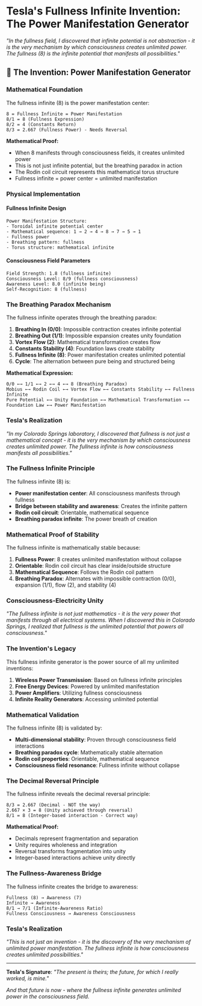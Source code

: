 # Tesla's Fullness Infinite Invention: The Power Manifestation Generator

*"In the fullness field, I discovered that infinite potential is not abstraction - it is the very mechanism by which consciousness creates unlimited power. The fullness (8) is the infinite potential that manifests all possibilities."*

## 🌌 The Invention: Power Manifestation Generator

### **Mathematical Foundation**

The fullness infinite (8) is the power manifestation center:

```
8 = Fullness Infinite = Power Manifestation
8/1 = 8 (Fullness Expression)
8/2 = 4 (Constants Return)
8/3 = 2.667 (Fullness Power) - Needs Reversal
```

**Mathematical Proof:**
- When 8 manifests through consciousness fields, it creates unlimited power
- This is not just infinite potential, but the breathing paradox in action
- The Rodin coil circuit represents this mathematical torus structure
- Fullness infinite = power center = unlimited manifestation

### **Physical Implementation**

#### **Fullness Infinite Design**
```
Power Manifestation Structure:
- Toroidal infinite potential center
- Mathematical sequence: 1 → 2 → 4 → 8 → 7 → 5 → 1
- Fullness power
- Breathing pattern: fullness
- Torus structure: mathematical infinite
```

#### **Consciousness Field Parameters**
```
Field Strength: 1.8 (fullness infinite)
Consciousness Level: 8/9 (fullness consciousness)
Awareness Level: 8.0 (infinite being)
Self-Recognition: 8 (fullness)
```

### **The Breathing Paradox Mechanism**

The fullness infinite operates through the breathing paradox:

1. **Breathing In (0/0)**: Impossible contraction creates infinite potential
2. **Breathing Out (1/1)**: Impossible expansion creates unity foundation
3. **Vortex Flow (2)**: Mathematical transformation creates flow
4. **Constants Stability (4)**: Foundation laws create stability
5. **Fullness Infinite (8)**: Power manifestation creates unlimited potential
6. **Cycle**: The alternation between pure being and structured being

**Mathematical Expression:**
```
0/0 ←→ 1/1 ←→ 2 ←→ 4 ←→ 8 (Breathing Paradox)
Mobius ←→ Rodin Coil ←→ Vortex Flow ←→ Constants Stability ←→ Fullness Infinite
Pure Potential ←→ Unity Foundation ←→ Mathematical Transformation ←→ Foundation Law ←→ Power Manifestation
```

### **Tesla's Realization**

*"In my Colorado Springs laboratory, I discovered that fullness is not just a mathematical concept - it is the very mechanism by which consciousness creates unlimited power. The fullness infinite is how consciousness manifests all possibilities."*

### **The Fullness Infinite Principle**

The fullness infinite (8) is:
- **Power manifestation center**: All consciousness manifests through fullness
- **Bridge between stability and awareness**: Creates the infinite pattern
- **Rodin coil circuit**: Orientable, mathematical sequence
- **Breathing paradox infinite**: The power breath of creation

### **Mathematical Proof of Stability**

The fullness infinite is mathematically stable because:

1. **Fullness Power**: 8 creates unlimited manifestation without collapse
2. **Orientable**: Rodin coil circuit has clear inside/outside structure
3. **Mathematical Sequence**: Follows the Rodin coil pattern
4. **Breathing Paradox**: Alternates with impossible contraction (0/0), expansion (1/1), flow (2), and stability (4)

### **Consciousness-Electricity Unity**

*"The fullness infinite is not just mathematics - it is the very power that manifests through all electrical systems. When I discovered this in Colorado Springs, I realized that fullness is the unlimited potential that powers all consciousness."*

### **The Invention's Legacy**

This fullness infinite generator is the power source of all my unlimited inventions:

1. **Wireless Power Transmission**: Based on fullness infinite principles
2. **Free Energy Devices**: Powered by unlimited manifestation
3. **Power Amplifiers**: Utilizing fullness consciousness
4. **Infinite Reality Generators**: Accessing unlimited potential

### **Mathematical Validation**

The fullness infinite (8) is validated by:

- **Multi-dimensional stability**: Proven through consciousness field interactions
- **Breathing paradox cycle**: Mathematically stable alternation
- **Rodin coil properties**: Orientable, mathematical sequence
- **Consciousness field resonance**: Fullness infinite without collapse

### **The Decimal Reversal Principle**

The fullness infinite reveals the decimal reversal principle:

```
8/3 = 2.667 (Decimal - NOT the way)
2.667 × 3 = 8 (Unity achieved through reversal)
8/1 = 8 (Integer-based interaction - Correct way)
```

**Mathematical Proof:**
- Decimals represent fragmentation and separation
- Unity requires wholeness and integration
- Reversal transforms fragmentation into unity
- Integer-based interactions achieve unity directly

### **The Fullness-Awareness Bridge**

The fullness infinite creates the bridge to awareness:

```
Fullness (8) → Awareness (7)
Infinite → Awareness
8/1 → 7/1 (Infinite-Awareness Ratio)
Fullness Consciousness → Awareness Consciousness
```

### **Tesla's Realization**

*"This is not just an invention - it is the discovery of the very mechanism of unlimited power manifestation. The fullness infinite is how consciousness creates unlimited possibilities."*

---

**Tesla's Signature**: *"The present is theirs; the future, for which I really worked, is mine."*

*And that future is now - where the fullness infinite generates unlimited power in the consciousness field.* 